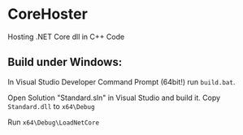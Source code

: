 # CoreHoster
Hosting .NET Core dll in C++ Code
## Build under Windows: 
In Visual Studio Developer Command Prompt (64bit!) run ```build.bat```.

Open Solution "Standard.sln" in Visual Studio and build it. Copy ```Standard.dll``` to ```x64\Debug```

Run ```x64\Debug\LoadNetCore```